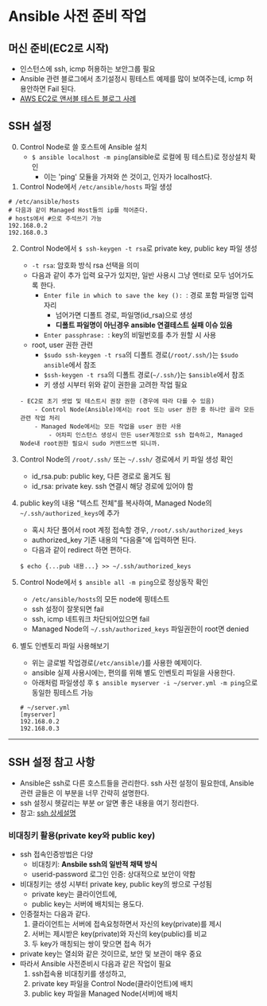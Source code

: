 # Ansible 사전 준비 작업
## 머신 준비(EC2로 시작)
- 인스턴스에 ssh, icmp 허용하는 보안그룹 필요
- Ansible 관련 블로그에서 초기설정시 핑테스트 예제를 많이 보여주는데, icmp 허용안하면 Fail 된다.
- [AWS EC2로 앤서블 테스트 블로그 사례](https://jojoldu.tistory.com/432)

## SSH 설정
0. Control Node로 쓸 호스트에 Ansible 설치
    - `$ ansible localhost -m ping`(ansible로 로컬에 핑 테스트)로 정상설치 확인
        - 이는 'ping' 모듈을 가져와 쓴 것이고, 인자가 localhost다.
1. Control Node에서 `/etc/ansible/hosts` 파일 생성
```
# /etc/ansible/hosts
# 다음과 같이 Managed Host들의 ip를 적어준다.
# hosts에서 #으로 주석쓰기 가능
192.168.0.2
192.168.0.3
```

2. Control Node에서 `$ ssh-keygen -t rsa`로 private key, public key 파일 생성
    - `-t rsa`: 암호화 방식 rsa 선택을 의미
    - 다음과 같이 추가 입력 요구가 있지만, 일반 사용시 그냥 엔터로 모두 넘어가도록 한다.
        - `Enter file in which to save the key (): `: 경로 포함 파일명 입력자리
            - 넘어가면 디폴트 경로, 파일명(id_rsa)으로 생성
            - **디폴트 파일명이 아닌경우 ansible 연결테스트 실패 이슈 있음**
        - `Enter passphrase: `: key의 비밀번호를 추가 원할 시 사용
    - root, user 권한 관련
        - `$sudo ssh-keygen -t rsa`의 디폴트 경로(`/root/.ssh/`)는 `$sudo ansible`에서 참조
        - `$ssh-keygen -t rsa`의 디폴트 경로(`~/.ssh/`)는 `$ansible`에서 참조
        - 키 생성 시부터 위와 같이  권한을 고려한 작업 필요

    ```
    - EC2로 초기 셋업 및 테스트시 권장 권한 (경우에 따라 다를 수 있음)
        - Control Node(Ansible)에서는 root 또는 user 권한 중 하나만 골라 모든 관련 작업 처리
        - Managed Node에서는 모든 작업을 user 권한 사용
            - 어차피 인스턴스 생성시 만든 user계정으로 ssh 접속하고, Managed Node내 root권한 필요시 sudo 커맨드쓰면 되니까.
    ```

3. Control Node의 `/root/.ssh/` 또는 `~/.ssh/` 경로에서 키 파일 생성 확인
    - id_rsa.pub: public key, 다른 경로로 옮겨도 됨
    - id_rsa: private key. ssh 연결시 해당 경로에 있어야 함

4. public key의 내용 "텍스트 전체"를 복사하여, Managed Node의 `~/.ssh/authorized_keys`에 추가
    - 혹시 차단 풀어서 root 계정 접속할 경우, `/root/.ssh/authorized_keys`
    - authorized_key 기존 내용의 "다음줄"에 입력하면 된다.
    - 다음과 같이 redirect 하면 편하다.
    ```
    $ echo {...pub 내용...} >> ~/.ssh/authorized_keys
    ```
5. Control Node에서 `$ ansible all -m ping`으로 정상동작 확인
    - `/etc/ansible/hosts`의 모든 node에 핑테스트
    - ssh 설정이 잘못되면 fail
    - ssh, icmp 네트워크 차단되어있으면 fail
    - Managed Node의 `~/.ssh/authorized_keys` 파일권한이 root면 denied

6. 별도 인벤토리 파일 사용해보기
    - 위는 글로벌 작업경로(`/etc/ansible/`)를 사용한 예제이다.
    - ansible 실제 사용시에는, 편의를 위해 별도 인벤토리 파일을 사용한다.
    - 아래처럼 파일생성 후 `$ ansible myserver -i ~/server.yml -m ping`으로 동일한 핑테스트 가능
    ```
    # ~/server.yml
    [myserver]
    192.168.0.2
    192.168.0.3
    ```


---
## SSH 설정 참고 사항
- Ansible은 ssh로 다른 호스트들을 관리한다. ssh 사전 설정이 필요한데, Ansible 관련 글들은 이 부분을 너무 간략히 설명한다.
- ssh 설정시 헷갈리는 부분 or 알면 좋은 내용을 여기 정리한다.
- 참고: [ssh 상세설명](https://danthetech.netlify.app/Backend/configure-ssh-key-based-authentication-on-a-linux-server)

### 비대칭키 활용(private key와 public key)
- ssh 접속인증방법은 다양
    - 비대칭키: **Ansbile ssh의 일반적 채택 방식**
    - userid-password 로그인 인증: 상대적으로 보안이 약함
- 비대칭키는 생성 시부터 private key, public key의 쌍으로 구성됨
    - private key는 클라이언트에,
    - public key는 서버에 배치되는 용도다.
- 인증절차는 다음과 같다.
    1. 클라이언트는 서버에 접속요청하면서 자신의 key(private)를 제시
    2. 서버는 제시받은 key(private)와 자신의 key(public)를 비교
    3. 두 key가 매칭되는 쌍이 맞으면 접속 허가
- private key는 열쇠와 같은 것이므로, 보안 및 보관이 매우 중요
- 따라서 Ansible 사전준비시 다음과 같은 작업이 필요
    1. ssh접속용 비대칭키를 생성하고,
    2. private key 파일을 Control Node(클라이언트)에 배치
    3. public key 파일을 Managed Node(서버)에 배치


